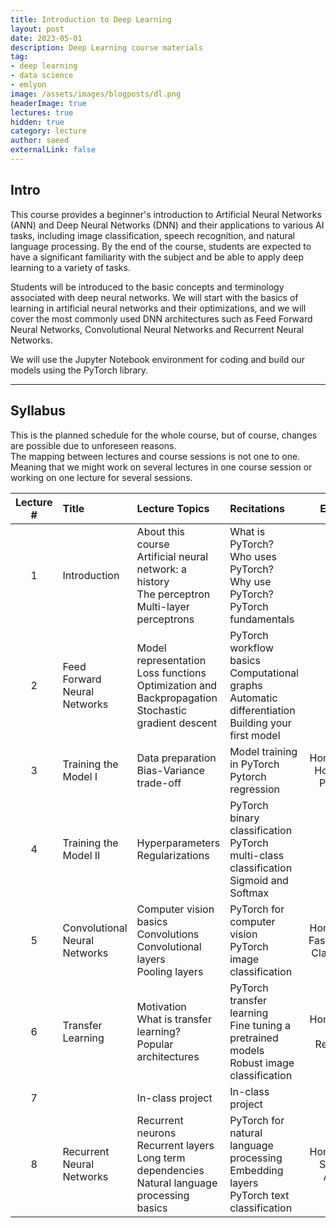 ```yaml
---
title: Introduction to Deep Learning
layout: post
date: 2023-05-01
description: Deep Learning course materials
tag:
- deep learning
- data science
- emlyon
image: /assets/images/blogposts/dl.png
headerImage: true
lectures: true
hidden: true
category: lecture
author: saeed
externalLink: false
---
```


## Intro

This course provides a beginner's introduction to Artificial Neural Networks (ANN) and Deep Neural Networks (DNN) and their applications to various AI tasks, including image classification, speech recognition, and natural language processing. By the end of the course, students are expected to have a significant familiarity with the subject and be able to apply deep learning to a variety of tasks.

Students will be introduced to the basic concepts and terminology associated with deep neural networks. We will start with the basics of learning in artificial neural networks and their optimizations, and we will cover the most commonly used DNN architectures such as Feed Forward Neural Networks, Convolutional Neural Networks and Recurrent Neural Networks.

We will use the Jupyter Notebook environment for coding and build our models using the PyTorch library.

---

## Syllabus

This is the planned schedule for the whole course, but of course, changes are possible due to unforeseen reasons.
<br/>
<span class="evidence">The mapping between lectures and course sessions is not one to one. Meaning that we might work on several lectures in one course session or working on one lecture for several sessions.</span>

<table width="100%" class="styled-table">
    <thead>
        <tr>
            <th style="text-align: center; width:80px;">Lecture #</th>
            <th style="text-align: left;">Title</th>
            <th style="text-align: left;">Lecture Topics</th>
            <th style="text-align: left;">Recitations</th>
            <th style="text-align: center;">Externals</th>
        </tr>
    </thead>
    <tbody>
         <tr class="active-row">
            <td style="text-align: center;">1</td>
            <td style="text-align: left;">Introduction</td>
            <td style="text-align: left;">
            About this course <br/>
            Artificial neural network: a history <br/>
            The perceptron <br/>
            Multi-layer perceptrons
            </td>
            <td style="text-align: left;">
            What is PyTorch? <br/>
            Who uses PyTorch? <br/>
            Why use PyTorch? <br/>
            PyTorch fundamentals
            </td>
            <td style="text-align: center;"></td>
        </tr> 
        <tr>
            <td style="text-align: center;">2</td>
            <td style="text-align: left;">Feed Forward Neural Networks</td>
            <td style="text-align: left;">
            Model representation <br/>
            Loss functions <br/>
            Optimization and Backpropagation <br/>
            Stochastic gradient descent            
            </td>
            <td style="text-align: left;">
            PyTorch workflow basics <br/>
            Computational graphs <br/>
            Automatic differentiation <br/>
            Building your first model
            </td>
            <td style="text-align: center;"></td>
        </tr>
        <tr>
            <td style="text-align: center;">3</td>
            <td style="text-align: left;">Training the Model I</td>
            <td style="text-align: left;">
            Data preparation <br/>
            Bias-Variance trade-off
            </td>
            <td style="text-align: left;">
            Model training in PyTorch <br/>
            Pytorch regression <br/>
            </td>
            <td style="text-align: center;">
            Homework 01 <br/>
            House Price Prediction
            </td>
        </tr>
        <tr>
            <td style="text-align: center;">4</td>
            <td style="text-align: left;">Training the Model II</td>
            <td style="text-align: left;">
            Hyperparameters <br/>
            Regularizations
            </td>
            <td style="text-align: left;">
            PyTorch binary classification <br/>
            PyTorch multi-class classification <br/>        
            Sigmoid and Softmax
            </td>
            <td style="text-align: center;"></td>
        </tr>
        <tr>
            <td style="text-align: center;">5</td>
            <td style="text-align: left;">Convolutional Neural Networks</td>
            <td style="text-align: left;">
            Computer vision basics <nr/>
            Convolutions <br/>
            Convolutional layers <br/>
            Pooling layers
            </td>
            <td style="text-align: left;">
            PyTorch for computer vision <br/>
            PyTorch image classification
            </td>
            <td style="text-align: center;">
            Homework 02 <br/>
            FashionMNIST Classification
            </td>
        </tr>
        <tr>
            <td style="text-align: center;">6</td>
            <td style="text-align: left;"> Transfer Learning </td>
            <td style="text-align: left;">
            Motivation <br/>
            What is transfer learning? <br/>
            Popular architectures
            </td>
            <td style="text-align: left;">
            PyTorch transfer learning <br/>
            Fine tuning a pretrained models <br/>
            Robust image classification
            </td>
            <td style="text-align: center;">
            Homework 03 <br/>
            Activity Recognition    
            </td>
        </tr>
        <tr>
            <td style="text-align: center;">7</td>
            <td style="text-align: left;"></td>
            <td style="text-align: left;">
            In-class project
            </td>
            <td style="text-align: left;">
            In-class project
            </td>
            <td style="text-align: center;"></td>
        </tr> 
        <tr>
            <td style="text-align: center;">8</td>
            <td style="text-align: left;">Recurrent Neural Networks</td>
            <td style="text-align: left;">
            Recurrent neurons <br/>
            Recurrent layers <br/>
            Long term dependencies <br/>
            Natural language processing basics
            </td>
            <td style="text-align: left;">
            PyTorch for natural language processing <br/>
            Embedding layers <br/>
            PyTorch text classification <br/>
            </td>
            <td style="text-align: center;">
            Homework 04 <br/>
            Sentiment Analysis
            </td>
        </tr> 
    </tbody>
</table>